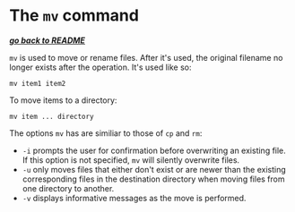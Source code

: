 # The `mv` command

[***go back to README***](/README.md)

`mv` is used to move or rename files. After it's used, the original filename no
longer exists after the operation. It's used like so:
    
    mv item1 item2

To move items to a directory:

    mv item ... directory

The options `mv` has are similiar to those of `cp` and `rm`:

- `-i` prompts the user for confirmation before overwriting an existing file.
  If this option is not specified, `mv` will silently overwrite files. 
- `-u` only moves files that either don't exist or are newer than the existing
  corresponding files in the destination directory when moving files from one
  directory to another.
- `-v` displays informative messages as the move is performed.
